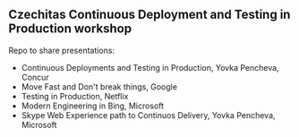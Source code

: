 ## Czechitas Continuous Deployment and Testing in Production workshop

Repo to share presentations: 
- Continuous Deployments and Testing in Production, Yovka Pencheva, Concur
- Move Fast and Don't break things, Google
- Testing in Production, Netflix
- Modern Engineering in Bing, Microsoft
- Skype Web Experience path to Continuos Delivery, Yovka Pencheva, Microsoft


